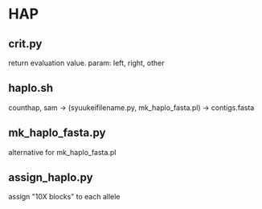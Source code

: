 # HAP
## crit.py

return evaluation value. param: left, right, other 

## haplo.sh

counthap, sam -> (syuukeifilename.py, mk_haplo_fasta.pl) -> contigs.fasta 

## mk_haplo_fasta.py

alternative for mk_haplo_fasta.pl

## assign_haplo.py

assign "10X blocks" to each allele
